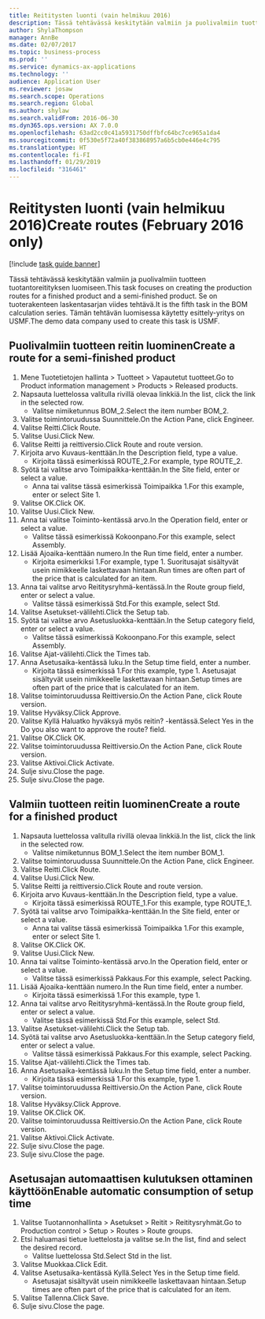 ```yaml
---
title: Reititysten luonti (vain helmikuu 2016)
description: Tässä tehtävässä keskitytään valmiin ja puolivalmiin tuotteen tuotantoreitityksen luomiseen.
author: ShylaThompson
manager: AnnBe
ms.date: 02/07/2017
ms.topic: business-process
ms.prod: ''
ms.service: dynamics-ax-applications
ms.technology: ''
audience: Application User
ms.reviewer: josaw
ms.search.scope: Operations
ms.search.region: Global
ms.author: shylaw
ms.search.validFrom: 2016-06-30
ms.dyn365.ops.version: AX 7.0.0
ms.openlocfilehash: 63ad2cc0c41a5931750dffbfc64bc7ce965a1da4
ms.sourcegitcommit: 0f530e5f72a40f383868957a6b5cb0e446e4c795
ms.translationtype: HT
ms.contentlocale: fi-FI
ms.lasthandoff: 01/29/2019
ms.locfileid: "316461"
---
```

# <a name="create-routes-february-2016-only"></a><span data-ttu-id="15717-103">Reititysten luonti (vain helmikuu 2016)</span><span class="sxs-lookup"><span data-stu-id="15717-103">Create routes (February 2016 only)</span></span>

[!include [task guide banner](../../includes/task-guide-banner.md)]

<span data-ttu-id="15717-104">Tässä tehtävässä keskitytään valmiin ja puolivalmiin tuotteen tuotantoreitityksen luomiseen.</span><span class="sxs-lookup"><span data-stu-id="15717-104">This task focuses on creating the production routes for a finished product and a semi-finished product.</span></span> <span data-ttu-id="15717-105">Se on tuoterakenteen laskentasarjan viides tehtävä.</span><span class="sxs-lookup"><span data-stu-id="15717-105">It is the fifth task in the BOM calculation series.</span></span> <span data-ttu-id="15717-106">Tämän tehtävän luomisessa käytetty esittely-yritys on USMF.</span><span class="sxs-lookup"><span data-stu-id="15717-106">The demo data company used to create this task is USMF.</span></span>


## <a name="create-a-route-for-a-semi-finished-product"></a><span data-ttu-id="15717-107">Puolivalmiin tuotteen reitin luominen</span><span class="sxs-lookup"><span data-stu-id="15717-107">Create a route for a semi-finished product</span></span>
1. <span data-ttu-id="15717-108">Mene Tuotetietojen hallinta > Tuotteet > Vapautetut tuotteet.</span><span class="sxs-lookup"><span data-stu-id="15717-108">Go to Product information management > Products > Released products.</span></span>
2. <span data-ttu-id="15717-109">Napsauta luettelossa valitulla rivillä olevaa linkkiä.</span><span class="sxs-lookup"><span data-stu-id="15717-109">In the list, click the link in the selected row.</span></span>
    * <span data-ttu-id="15717-110">Valitse nimiketunnus BOM_2.</span><span class="sxs-lookup"><span data-stu-id="15717-110">Select the item number BOM_2.</span></span>  
3. <span data-ttu-id="15717-111">Valitse toimintoruudussa Suunnittele.</span><span class="sxs-lookup"><span data-stu-id="15717-111">On the Action Pane, click Engineer.</span></span>
4. <span data-ttu-id="15717-112">Valitse Reitti.</span><span class="sxs-lookup"><span data-stu-id="15717-112">Click Route.</span></span>
5. <span data-ttu-id="15717-113">Valitse Uusi.</span><span class="sxs-lookup"><span data-stu-id="15717-113">Click New.</span></span>
6. <span data-ttu-id="15717-114">Valitse Reitti ja reittiversio.</span><span class="sxs-lookup"><span data-stu-id="15717-114">Click Route and route version.</span></span>
7. <span data-ttu-id="15717-115">Kirjoita arvo Kuvaus-kenttään.</span><span class="sxs-lookup"><span data-stu-id="15717-115">In the Description field, type a value.</span></span>
    * <span data-ttu-id="15717-116">Kirjoita tässä esimerkissä ROUTE_2.</span><span class="sxs-lookup"><span data-stu-id="15717-116">For example, type ROUTE_2.</span></span>  
8. <span data-ttu-id="15717-117">Syötä tai valitse arvo Toimipaikka-kenttään.</span><span class="sxs-lookup"><span data-stu-id="15717-117">In the Site field, enter or select a value.</span></span>
    * <span data-ttu-id="15717-118">Anna tai valitse tässä esimerkissä Toimipaikka 1.</span><span class="sxs-lookup"><span data-stu-id="15717-118">For this example, enter or select Site 1.</span></span>  
9. <span data-ttu-id="15717-119">Valitse OK.</span><span class="sxs-lookup"><span data-stu-id="15717-119">Click OK.</span></span>
10. <span data-ttu-id="15717-120">Valitse Uusi.</span><span class="sxs-lookup"><span data-stu-id="15717-120">Click New.</span></span>
11. <span data-ttu-id="15717-121">Anna tai valitse Toiminto-kentässä arvo.</span><span class="sxs-lookup"><span data-stu-id="15717-121">In the Operation field, enter or select a value.</span></span>
    * <span data-ttu-id="15717-122">Valitse tässä esimerkissä Kokoonpano.</span><span class="sxs-lookup"><span data-stu-id="15717-122">For this example, select Assembly.</span></span>  
12. <span data-ttu-id="15717-123">Lisää Ajoaika-kenttään numero.</span><span class="sxs-lookup"><span data-stu-id="15717-123">In the Run time field, enter a number.</span></span>
    * <span data-ttu-id="15717-124">Kirjoita esimerkiksi 1.</span><span class="sxs-lookup"><span data-stu-id="15717-124">For example, type 1.</span></span> <span data-ttu-id="15717-125">Suoritusajat sisältyvät usein nimikkeelle laskettavaan hintaan.</span><span class="sxs-lookup"><span data-stu-id="15717-125">Run times are often part of the price that is calculated for an item.</span></span>  
13. <span data-ttu-id="15717-126">Anna tai valitse arvo Reititysryhmä-kentässä.</span><span class="sxs-lookup"><span data-stu-id="15717-126">In the Route group field, enter or select a value.</span></span>
    * <span data-ttu-id="15717-127">Valitse tässä esimerkissä Std.</span><span class="sxs-lookup"><span data-stu-id="15717-127">For this example, select Std.</span></span>  
14. <span data-ttu-id="15717-128">Valitse Asetukset-välilehti.</span><span class="sxs-lookup"><span data-stu-id="15717-128">Click the Setup tab.</span></span>
15. <span data-ttu-id="15717-129">Syötä tai valitse arvo Asetusluokka-kenttään.</span><span class="sxs-lookup"><span data-stu-id="15717-129">In the Setup category field, enter or select a value.</span></span>
    * <span data-ttu-id="15717-130">Valitse tässä esimerkissä Kokoonpano.</span><span class="sxs-lookup"><span data-stu-id="15717-130">For this example, select Assembly.</span></span>  
16. <span data-ttu-id="15717-131">Valitse Ajat-välilehti.</span><span class="sxs-lookup"><span data-stu-id="15717-131">Click the Times tab.</span></span>
17. <span data-ttu-id="15717-132">Anna Asetusaika-kentässä luku.</span><span class="sxs-lookup"><span data-stu-id="15717-132">In the Setup time field, enter a number.</span></span>
    * <span data-ttu-id="15717-133">Kirjoita tässä esimerkissä 1.</span><span class="sxs-lookup"><span data-stu-id="15717-133">For this example, type 1.</span></span> <span data-ttu-id="15717-134">Asetusajat sisältyvät usein nimikkeelle laskettavaan hintaan.</span><span class="sxs-lookup"><span data-stu-id="15717-134">Setup times are often part of the price that is calculated for an item.</span></span>  
18. <span data-ttu-id="15717-135">Valitse toimintoruudussa Reittiversio.</span><span class="sxs-lookup"><span data-stu-id="15717-135">On the Action Pane, click Route version.</span></span>
19. <span data-ttu-id="15717-136">Valitse Hyväksy.</span><span class="sxs-lookup"><span data-stu-id="15717-136">Click Approve.</span></span>
20. <span data-ttu-id="15717-137">Valitse Kyllä Haluatko hyväksyä myös reitin? -kentässä.</span><span class="sxs-lookup"><span data-stu-id="15717-137">Select Yes in the Do you also want to approve the route? field.</span></span>
21. <span data-ttu-id="15717-138">Valitse OK.</span><span class="sxs-lookup"><span data-stu-id="15717-138">Click OK.</span></span>
22. <span data-ttu-id="15717-139">Valitse toimintoruudussa Reittiversio.</span><span class="sxs-lookup"><span data-stu-id="15717-139">On the Action Pane, click Route version.</span></span>
23. <span data-ttu-id="15717-140">Valitse Aktivoi.</span><span class="sxs-lookup"><span data-stu-id="15717-140">Click Activate.</span></span>
24. <span data-ttu-id="15717-141">Sulje sivu.</span><span class="sxs-lookup"><span data-stu-id="15717-141">Close the page.</span></span>
25. <span data-ttu-id="15717-142">Sulje sivu.</span><span class="sxs-lookup"><span data-stu-id="15717-142">Close the page.</span></span>

## <a name="create-a-route-for-a-finished-product"></a><span data-ttu-id="15717-143">Valmiin tuotteen reitin luominen</span><span class="sxs-lookup"><span data-stu-id="15717-143">Create a route for a finished product</span></span>
1. <span data-ttu-id="15717-144">Napsauta luettelossa valitulla rivillä olevaa linkkiä.</span><span class="sxs-lookup"><span data-stu-id="15717-144">In the list, click the link in the selected row.</span></span>
    * <span data-ttu-id="15717-145">Valitse nimiketunnus BOM_1.</span><span class="sxs-lookup"><span data-stu-id="15717-145">Select the item number BOM_1.</span></span>  
2. <span data-ttu-id="15717-146">Valitse toimintoruudussa Suunnittele.</span><span class="sxs-lookup"><span data-stu-id="15717-146">On the Action Pane, click Engineer.</span></span>
3. <span data-ttu-id="15717-147">Valitse Reitti.</span><span class="sxs-lookup"><span data-stu-id="15717-147">Click Route.</span></span>
4. <span data-ttu-id="15717-148">Valitse Uusi.</span><span class="sxs-lookup"><span data-stu-id="15717-148">Click New.</span></span>
5. <span data-ttu-id="15717-149">Valitse Reitti ja reittiversio.</span><span class="sxs-lookup"><span data-stu-id="15717-149">Click Route and route version.</span></span>
6. <span data-ttu-id="15717-150">Kirjoita arvo Kuvaus-kenttään.</span><span class="sxs-lookup"><span data-stu-id="15717-150">In the Description field, type a value.</span></span>
    * <span data-ttu-id="15717-151">Kirjoita tässä esimerkissä ROUTE_1.</span><span class="sxs-lookup"><span data-stu-id="15717-151">For this example, type ROUTE_1.</span></span>  
7. <span data-ttu-id="15717-152">Syötä tai valitse arvo Toimipaikka-kenttään.</span><span class="sxs-lookup"><span data-stu-id="15717-152">In the Site field, enter or select a value.</span></span>
    * <span data-ttu-id="15717-153">Anna tai valitse tässä esimerkissä Toimipaikka 1.</span><span class="sxs-lookup"><span data-stu-id="15717-153">For this example, enter or select Site 1.</span></span>  
8. <span data-ttu-id="15717-154">Valitse OK.</span><span class="sxs-lookup"><span data-stu-id="15717-154">Click OK.</span></span>
9. <span data-ttu-id="15717-155">Valitse Uusi.</span><span class="sxs-lookup"><span data-stu-id="15717-155">Click New.</span></span>
10. <span data-ttu-id="15717-156">Anna tai valitse Toiminto-kentässä arvo.</span><span class="sxs-lookup"><span data-stu-id="15717-156">In the Operation field, enter or select a value.</span></span>
    * <span data-ttu-id="15717-157">Valitse tässä esimerkissä Pakkaus.</span><span class="sxs-lookup"><span data-stu-id="15717-157">For this example, select Packing.</span></span>  
11. <span data-ttu-id="15717-158">Lisää Ajoaika-kenttään numero.</span><span class="sxs-lookup"><span data-stu-id="15717-158">In the Run time field, enter a number.</span></span>
    * <span data-ttu-id="15717-159">Kirjoita tässä esimerkissä 1.</span><span class="sxs-lookup"><span data-stu-id="15717-159">For this example, type 1.</span></span>  
12. <span data-ttu-id="15717-160">Anna tai valitse arvo Reititysryhmä-kentässä.</span><span class="sxs-lookup"><span data-stu-id="15717-160">In the Route group field, enter or select a value.</span></span>
    * <span data-ttu-id="15717-161">Valitse tässä esimerkissä Std.</span><span class="sxs-lookup"><span data-stu-id="15717-161">For this example, select Std.</span></span>  
13. <span data-ttu-id="15717-162">Valitse Asetukset-välilehti.</span><span class="sxs-lookup"><span data-stu-id="15717-162">Click the Setup tab.</span></span>
14. <span data-ttu-id="15717-163">Syötä tai valitse arvo Asetusluokka-kenttään.</span><span class="sxs-lookup"><span data-stu-id="15717-163">In the Setup category field, enter or select a value.</span></span>
    * <span data-ttu-id="15717-164">Valitse tässä esimerkissä Pakkaus.</span><span class="sxs-lookup"><span data-stu-id="15717-164">For this example, select Packing.</span></span>  
15. <span data-ttu-id="15717-165">Valitse Ajat-välilehti.</span><span class="sxs-lookup"><span data-stu-id="15717-165">Click the Times tab.</span></span>
16. <span data-ttu-id="15717-166">Anna Asetusaika-kentässä luku.</span><span class="sxs-lookup"><span data-stu-id="15717-166">In the Setup time field, enter a number.</span></span>
    * <span data-ttu-id="15717-167">Kirjoita tässä esimerkissä 1.</span><span class="sxs-lookup"><span data-stu-id="15717-167">For this example, type 1.</span></span>  
17. <span data-ttu-id="15717-168">Valitse toimintoruudussa Reittiversio.</span><span class="sxs-lookup"><span data-stu-id="15717-168">On the Action Pane, click Route version.</span></span>
18. <span data-ttu-id="15717-169">Valitse Hyväksy.</span><span class="sxs-lookup"><span data-stu-id="15717-169">Click Approve.</span></span>
19. <span data-ttu-id="15717-170">Valitse OK.</span><span class="sxs-lookup"><span data-stu-id="15717-170">Click OK.</span></span>
20. <span data-ttu-id="15717-171">Valitse toimintoruudussa Reittiversio.</span><span class="sxs-lookup"><span data-stu-id="15717-171">On the Action Pane, click Route version.</span></span>
21. <span data-ttu-id="15717-172">Valitse Aktivoi.</span><span class="sxs-lookup"><span data-stu-id="15717-172">Click Activate.</span></span>
22. <span data-ttu-id="15717-173">Sulje sivu.</span><span class="sxs-lookup"><span data-stu-id="15717-173">Close the page.</span></span>
23. <span data-ttu-id="15717-174">Sulje sivu.</span><span class="sxs-lookup"><span data-stu-id="15717-174">Close the page.</span></span>

## <a name="enable-automatic-consumption-of-setup-time"></a><span data-ttu-id="15717-175">Asetusajan automaattisen kulutuksen ottaminen käyttöön</span><span class="sxs-lookup"><span data-stu-id="15717-175">Enable automatic consumption of setup time</span></span>
1. <span data-ttu-id="15717-176">Valitse Tuotannonhallinta > Asetukset > Reitit > Reititysryhmät.</span><span class="sxs-lookup"><span data-stu-id="15717-176">Go to Production control > Setup > Routes > Route groups.</span></span>
2. <span data-ttu-id="15717-177">Etsi haluamasi tietue luettelosta ja valitse se.</span><span class="sxs-lookup"><span data-stu-id="15717-177">In the list, find and select the desired record.</span></span>
    * <span data-ttu-id="15717-178">Valitse luettelossa Std.</span><span class="sxs-lookup"><span data-stu-id="15717-178">Select Std in the list.</span></span>  
3. <span data-ttu-id="15717-179">Valitse Muokkaa.</span><span class="sxs-lookup"><span data-stu-id="15717-179">Click Edit.</span></span>
4. <span data-ttu-id="15717-180">Valitse Asetusaika-kentässä Kyllä.</span><span class="sxs-lookup"><span data-stu-id="15717-180">Select Yes in the Setup time field.</span></span>
    * <span data-ttu-id="15717-181">Asetusajat sisältyvät usein nimikkeelle laskettavaan hintaan.</span><span class="sxs-lookup"><span data-stu-id="15717-181">Setup times are often part of the price that is calculated for an item.</span></span>  
5. <span data-ttu-id="15717-182">Valitse Tallenna.</span><span class="sxs-lookup"><span data-stu-id="15717-182">Click Save.</span></span>
6. <span data-ttu-id="15717-183">Sulje sivu.</span><span class="sxs-lookup"><span data-stu-id="15717-183">Close the page.</span></span>


